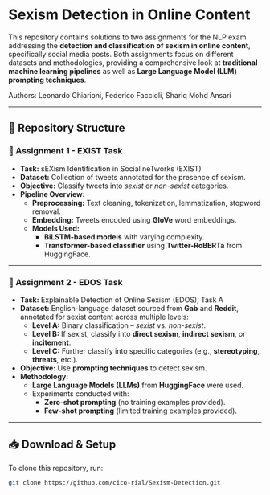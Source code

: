 # Sexism Detection in Online Content

This repository contains solutions to two assignments for the NLP exam addressing the **detection and classification of sexism in online content**, specifically social media posts. Both assignments focus on different datasets and methodologies, providing a comprehensive look at **traditional machine learning pipelines** as well as **Large Language Model (LLM) prompting techniques**.

Authors: Leonardo Chiarioni, Federico Faccioli, Shariq Mohd Ansari

---

## 📂 Repository Structure

### 📁 Assignment 1 - EXIST Task
- **Task:** sEXism Identification in Social neTworks (EXIST)
- **Dataset:** Collection of tweets annotated for the presence of sexism.
- **Objective:** Classify tweets into *sexist* or *non-sexist* categories.
- **Pipeline Overview:**
    - **Preprocessing:** Text cleaning, tokenization, lemmatization, stopword removal.
    - **Embedding:** Tweets encoded using **GloVe** word embeddings.
    - **Models Used:**  
        - **BiLSTM-based models** with varying complexity.  
        - **Transformer-based classifier** using **Twitter-RoBERTa** from HuggingFace.

---

### 📁 Assignment 2 - EDOS Task
- **Task:** Explainable Detection of Online Sexism (EDOS), Task A
- **Dataset:** English-language dataset sourced from **Gab** and **Reddit**, annotated for sexist content across multiple levels:
    - **Level A:** Binary classification – *sexist* vs. *non-sexist*.
    - **Level B:** If sexist, classify into **direct sexism**, **indirect sexism**, or **incitement**.
    - **Level C:** Further classify into specific categories (e.g., **stereotyping**, **threats**, etc.).
- **Objective:** Use **prompting techniques** to detect sexism.
- **Methodology:** 
    - **Large Language Models (LLMs)** from **HuggingFace** were used.
    - Experiments conducted with:  
        - **Zero-shot prompting** (no training examples provided).  
        - **Few-shot prompting** (limited training examples provided).

---

## 📥 Download & Setup

To clone this repository, run:

```bash
git clone https://github.com/cico-rial/Sexism-Detection.git
```

